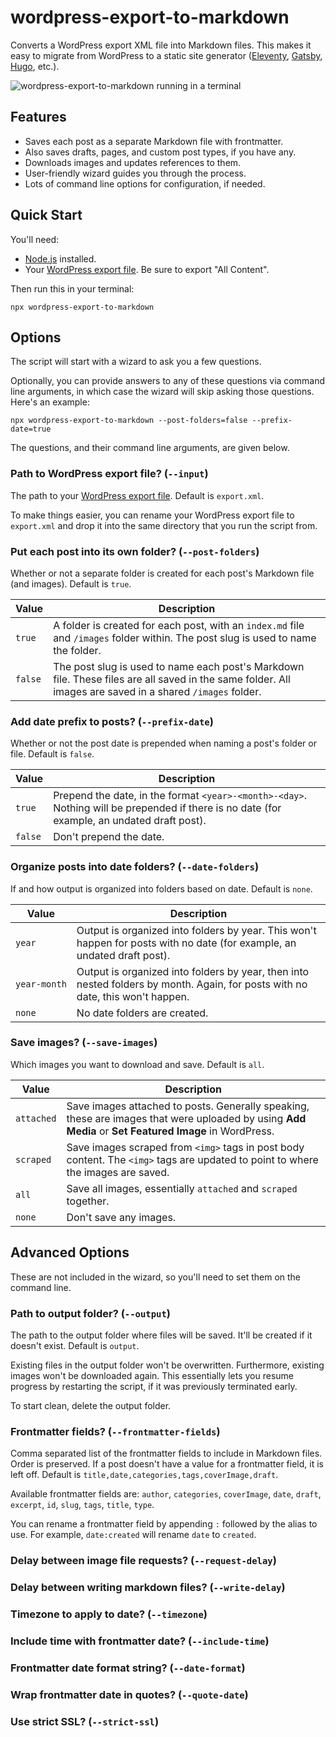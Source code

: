 # wordpress-export-to-markdown

Converts a WordPress export XML file into Markdown files. This makes it easy to migrate from WordPress to a static site generator ([Eleventy](https://www.11ty.dev/), [Gatsby](https://www.gatsbyjs.com/), [Hugo](https://gohugo.io/), etc.).

![wordpress-export-to-markdown running in a terminal](https://user-images.githubusercontent.com/1245573/72686026-3aa04280-3abe-11ea-92c1-d756a24657dd.gif)

## Features

- Saves each post as a separate Markdown file with frontmatter.
- Also saves drafts, pages, and custom post types, if you have any.
- Downloads images and updates references to them.
- User-friendly wizard guides you through the process.
- Lots of command line options for configuration, if needed.

## Quick Start

You'll need:

- [Node.js](https://nodejs.org/) installed.
- Your [WordPress export file](https://wordpress.org/support/article/tools-export-screen/). Be sure to export "All Content".

Then run this in your terminal:

```
npx wordpress-export-to-markdown
```

## Options

The script will start with a wizard to ask you a few questions.

Optionally, you can provide answers to any of these questions via command line arguments, in which case the wizard will skip asking those questions. Here's an example:

```
npx wordpress-export-to-markdown --post-folders=false --prefix-date=true
```

The questions, and their command line arguments, are given below.

### Path to WordPress export file? (`--input`)

The path to your [WordPress export file](https://wordpress.org/documentation/article/tools-export-screen/). Default is `export.xml`.

To make things easier, you can rename your WordPress export file to `export.xml` and drop it into the same directory that you run the script from.

### Put each post into its own folder? (`--post-folders`)

Whether or not a separate folder is created for each post's Markdown file (and images). Default is `true`.

| Value | Description |
| --- | --- |
| `true` | A folder is created for each post, with an `index.md` file and `/images` folder within. The post slug is used to name the folder. |
| `false` | The post slug is used to name each post's Markdown file. These files are all saved in the same folder. All images are saved in a shared `/images` folder. |

### Add date prefix to posts? (`--prefix-date`)

Whether or not the post date is prepended when naming a post's folder or file. Default is `false`.

| Value | Description |
| --- | --- |
| `true` | Prepend the date, in the format `<year>-<month>-<day>`. Nothing will be prepended if there is no date (for example, an undated draft post). |
| `false` | Don't prepend the date. |

### Organize posts into date folders? (`--date-folders`)

If and how output is organized into folders based on date. Default is `none`.

| Value | Description |
| --- | --- |
| `year` | Output is organized into folders by year. This won't happen for posts with no date (for example, an undated draft post). |
| `year‑month` | Output is organized into folders by year, then into nested folders by month. Again, for posts with no date, this won't happen. |
| `none` | No date folders are created. |

### Save images? (`--save-images`)

Which images you want to download and save. Default is `all`.

| Value | Description |
| --- | --- |
| `attached` | Save images attached to posts. Generally speaking, these are images that were uploaded by using **Add Media** or **Set Featured Image** in WordPress. |
| `scraped` | Save images scraped from `<img>` tags in post body content. The `<img>` tags are updated to point to where the images are saved. |
| `all` | Save all images, essentially `attached` and `scraped` together. |
| `none` | Don't save any images. |

## Advanced Options

These are not included in the wizard, so you'll need to set them on the command line.

### Path to output folder? (`--output`)

The path to the output folder where files will be saved. It'll be created if it doesn't exist. Default is `output`.

Existing files in the output folder won't be overwritten. Furthermore, existing images won't be downloaded again. This essentially lets you resume progress by restarting the script, if it was previously terminated early.

To start clean, delete the output folder.

### Frontmatter fields? (`--frontmatter-fields`)

Comma separated list of the frontmatter fields to include in Markdown files. Order is preserved. If a post doesn't have a value for a frontmatter field, it is left off. Default is `title,date,categories,tags,coverImage,draft`.

Available frontmatter fields are: `author`, `categories`, `coverImage`, `date`, `draft`, `excerpt`, `id`, `slug`, `tags`, `title`, `type`.

You can rename a frontmatter field by appending `:` followed by the alias to use. For example, `date:created` will rename `date` to `created`.

### Delay between image file requests? (`--request-delay`)

### Delay between writing markdown files? (`--write-delay`)

### Timezone to apply to date? (`--timezone`)

### Include time with frontmatter date? (`--include-time`)

### Frontmatter date format string? (`--date-format`)

### Wrap frontmatter date in quotes? (`--quote-date`)

### Use strict SSL? (`--strict-ssl`)

